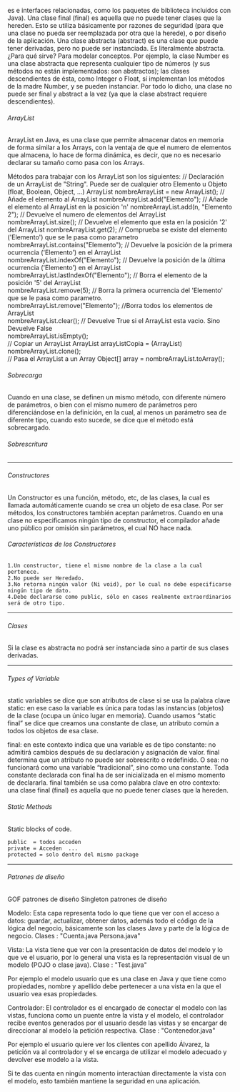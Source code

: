 es e interfaces relacionadas, como los paquetes de biblioteca incluidos con
Java).
Una clase final (final) es aquella que no puede tener clases que la hereden.
Esto se utiliza básicamente por razones de seguridad (para que una clase no pueda ser
reemplazada por otra que la herede), o por diseño de la aplicación.
Una clase abstracta (abstract) es una clase que puede tener derivadas, pero no
puede ser instanciada. Es literalmente abstracta. ¿Para qué sirve? Para modelar
conceptos. Por ejemplo, la clase Number es una clase abstracta que representa
cualquier tipo de números (y sus métodos no están implementados: son abstractos); las
clases descendientes de ésta, como Integer o Float, sí implementan los métodos de la
madre Number, y se pueden instanciar.
Por todo lo dicho, una clase no puede ser final y abstract a la vez (ya que la
clase abstract requiere descendientes).

###### ArrayList

ArrayList en Java, es una clase que permite almacenar datos en memoria de forma similar a los Arrays, con la ventaja de que el numero de elementos que almacena, lo hace de forma dinámica, es decir, que no es necesario declarar su tamaño como pasa con los Arrays.

Métodos para trabajar con los ArrayList son los siguientes:
// Declaración de un ArrayList de "String". Puede ser de cualquier otro Elemento u Objeto (float, Boolean, Object, ...)
ArrayList<String> nombreArrayList = new ArrayList<String>();
// Añade el elemento al ArrayList
nombreArrayList.add("Elemento");
// Añade el elemento al ArrayList en la posición 'n'
nombreArrayList.add(n, "Elemento 2");
// Devuelve el numero de elementos del ArrayList
nombreArrayList.size();
// Devuelve el elemento que esta en la posición '2' del ArrayList
nombreArrayList.get(2);
// Comprueba se existe del elemento ('Elemento') que se le pasa como parametro
nombreArrayList.contains("Elemento");
// Devuelve la posición de la primera ocurrencia ('Elemento') en el ArrayList  
nombreArrayList.indexOf("Elemento");
// Devuelve la posición de la última ocurrencia ('Elemento') en el ArrayList   
nombreArrayList.lastIndexOf("Elemento");
// Borra el elemento de la posición '5' del ArrayList   
nombreArrayList.remove(5); 
// Borra la primera ocurrencia del 'Elemento' que se le pasa como parametro.  
nombreArrayList.remove("Elemento");
//Borra todos los elementos de ArrayList   
nombreArrayList.clear();
// Devuelve True si el ArrayList esta vacio. Sino Devuelve False   
nombreArrayList.isEmpty();  
// Copiar un ArrayList 
ArrayList arrayListCopia = (ArrayList) nombreArrayList.clone();  
// Pasa el ArrayList a un Array 
Object[] array = nombreArrayList.toArray();   


###### Sobrecarga

Cuando en una clase, se definen un mismo método, con diferente número de parámetros, o bien con el mismo numero de parámetros pero diferenciándose en la definición, en la cual, al menos un parámetro sea de diferente tipo, cuando esto sucede, se dice que el método está sobrecargado.
###### Sobrescritura 


-------------

###### Constructores
Un Constructor  es una función, método, etc,  de las clases, la cual es llamada automáticamente cuando se crea un objeto de esa clase.
Por ser métodos, los constructores también aceptan parámetros. Cuando en una clase no especificamos ningún tipo de constructor, el compilador añade uno público por omisión sin parámetros, el cual NO hace nada.
###### Características de los Constructores
```
1.Un constructor, tiene el mismo nombre de la clase a la cual pertenece.
2.No puede ser Heredado.
3.No retorna ningún valor (Ni void), por lo cual no debe especificarse ningún tipo de dato.
4.Debe declararse como public, sólo en casos realmente extraordinarios será de otro tipo.
```
-------------
###### Clases
Si la clase es abstracta no podrá ser 
instanciada sino a partir de sus clases derivadas.

-------------

###### Types of Variable

static variables
se dice que son atributos de clase si se usa la palabra clave static: en ese caso la
variable es única para todas las instancias (objetos) de la clase (ocupa un único lugar en memoria). Cuando usamos “static final” se dice que creamos una constante de clase, un atributo común a todos los objetos de esa clase. 

final: en este contexto indica que una variable es de tipo constante: no admitirá cambios
 después de su declaración y asignación de valor. final determina que un atributo no puede ser sobrescrito o redefinido. O sea: no funcionará como una variable “tradicional”, sino como una constante. 
Toda constante declarada con final ha de ser inicializada en el mismo momento de
 declararla. final también se usa como palabra clave en otro contexto: una clase final (final) es aquella que no puede tener clases que la hereden.

###### Static Methods
Static blocks of code.
```
public  = todos acceden 
private = Acceden  ... 
protected = solo dentro del mismo package 
```
-------------

###### Patrones de diseño 
GOF patrones de diseño 
Singleton patrones de diseño 

Modelo: Esta capa representa todo lo que tiene que ver con el acceso a datos: guardar, actualizar, obtener datos, además todo el código de la lógica del negocio, básicamente son las clases Java y parte de la lógica de negocio.
Clases : "Cuenta.java Persona.java"

Vista: La vista tiene que ver con la presentación de datos del modelo y lo que ve el usuario, por lo general una vista es la representación visual de un modelo (POJO o clase java). Clase : "Test.java"

Por ejemplo el modelo usuario que es una clase en Java y que tiene como propiedades, nombre y apellido debe pertenecer a una vista en la que el usuario vea esas propiedades.

Controlador: El controlador es el encargado de conectar el modelo con las vistas, funciona como un puente entre la vista y el modelo, el controlador recibe eventos generados por el usuario desde las vistas y se encargar de direccionar al modelo la petición respectiva. Clase : "Contenedor.java" 

Por ejemplo el usuario quiere ver los clientes con apellido Álvarez, la petición va al controlador y el se encarga de utilizar el modelo adecuado y devolver ese modelo a la vista.

Si te das cuenta en ningún momento interactúan directamente la vista con el modelo, esto también mantiene la seguridad en una aplicación.

